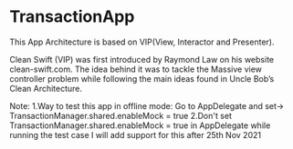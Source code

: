 # TransactionApp
This App Architecture is based on VIP(View, Interactor and Presenter).

Clean Swift (VIP) was first introduced by Raymond Law on his website clean-swift.com. 
The idea behind it was to tackle the Massive view controller problem while following the main ideas found in Uncle Bob’s Clean Architecture.

Note:
1.Way to test this app in offline mode:
   Go to AppDelegate and set-> TransactionManager.shared.enableMock = true
2.Don't set  TransactionManager.shared.enableMock = true in AppDelegate while running the test case
  I will add support for this after 25th Nov 2021 
  
